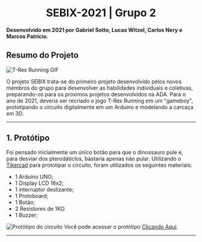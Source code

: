 <h1 align="center"> SEBIX-2021 | Grupo 2</h1>

#### Desenvolvido em 2021 por Gabriel Sotto, Lucas Witzel, Carlos Nery e Marcos Patrício.

## Resumo do Projeto

![T-Rex Running GIF](https://user-images.githubusercontent.com/67606081/136465914-563add4b-2ab8-496a-9c46-51d081d7d07e.gif)

O projeto SEBIX trata-se do primeiro projeto desenvolvido pelos novos membros do grupo para desenvolver as habilidades individuais e coletivas, preparando-os para os próximos projetos desenvolvidos na ADA. Para o ano de 2021, deveria ser recriado o jogo T-Rex Running em um "gameboy", prototipando o circuito digitalmente em um Arduino e modelando a carcaça em 3D.

<hr />

## 1. Protótipo

Foi pensado inicialmente um único botão para que o dinossauro pule e, para desviar dos pterodáticlos, bastaria apenas não pular. Utilizando o <a href="https://www.tinkercad.com/dashboard">Tikercad</a> para prototipar o circuito, foram utilizados os seguintes materiais:

- 1 Arduino UNO;
- 1 Display LCD 16x2;
- 1 interruptor deslizante;
- 1 Protoboard;
- 1 Botão;
- 2 Resistores de 1K&Omega;
- 1 Buzzer;

![Protótipo do circuito](https://user-images.githubusercontent.com/37456348/136661874-edc2395c-0622-415f-b0c2-76c6f7033fdb.png)
Você pode acessar o protótipo <a href="https://www.tinkercad.com/things/aBuyB667oZ1-copy-of-sebix/editel?sharecode=edp_9k4zM-2bgaVkIje4OQYJTzTaO_jW9YBEr3xnOBY">Clicando Aqui</a>.

<hr />


